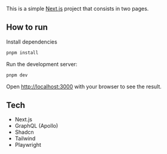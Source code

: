This is a simple [Next.js](https://nextjs.org/) project that consists in two pages.

## How to run

Install dependencies

```bash
pnpm install
```

Run the development server:

```bash
pnpm dev
```

Open [http://localhost:3000](http://localhost:3000) with your browser to see the result.

## Tech

- Next.js
- GraphQL (Apollo)
- Shadcn
- Tailwind
- Playwright
